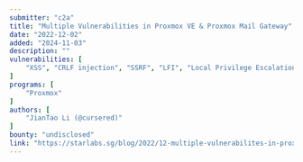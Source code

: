 ```yaml
---
submitter: "c2a"
title: "Multiple Vulnerabilities in Proxmox VE & Proxmox Mail Gateway"
date: "2022-12-02"
added: "2024-11-03"
description: ""
vulnerabilities: [
    "XSS", "CRLF injection", "SSRF", "LFI", "Local Privilege Escalation", "Arbitrary file read"
]
programs: [
    "Proxmox"
]
authors: [
    "JianTao Li (@cursered)"
]
bounty: "undisclosed"
link: "https://starlabs.sg/blog/2022/12-multiple-vulnerabilites-in-proxmox-ve--proxmox-mail-gateway/"
---
```




